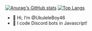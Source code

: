 [![Anurag's GitHub stats](https://github-readme-stats.vercel.app/api?username=ukuleleboy46)](https://github.com/anuraghazra/github-readme-stats)
[![Top Langs](https://github-readme-stats.vercel.app/api/top-langs/?username=ukuleleboy46)](https://github.com/anuraghazra/github-readme-stats)
- 👋 Hi, I’m @UkuleleBoy46
- 👀 I code Discord bots in Javascript!

<!---
UkuleleBoy46/UkuleleBoy46 is a ✨ special ✨ repository because its `README.md` (this file) appears on your GitHub profile.
You can click the Preview link to take a look at your changes.
--->

